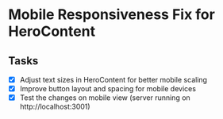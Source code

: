 # Mobile Responsiveness Fix for HeroContent

## Tasks
- [x] Adjust text sizes in HeroContent for better mobile scaling
- [x] Improve button layout and spacing for mobile devices
- [x] Test the changes on mobile view (server running on http://localhost:3001)

